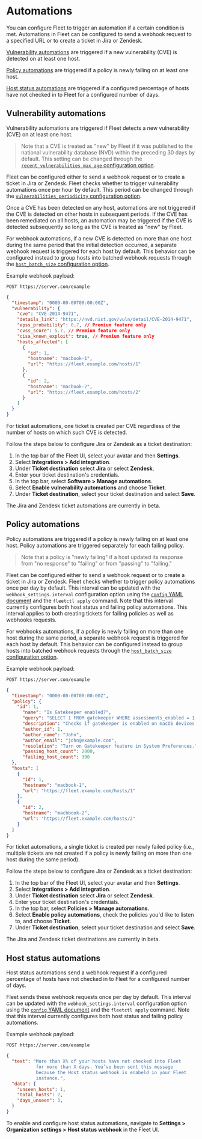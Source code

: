 # Automations

You can configure Fleet to trigger an automation if a certain condition is met. Automations in Fleet can be configured to send a webhook request to a specified URL or to create a ticket in Jira or Zendesk.

[Vulnerability automations](#vulnerability-automations) are triggered if a new vulnerability (CVE) is
detected on at least one host.

[Policy automations](#policy-automations) are triggered if a policy is newly failing on at
least one host.

[Host status automations](#host-status-automations) are triggered if a configured
percentage of hosts have not checked in to Fleet for a configured number of days.

## Vulnerability automations

Vulnerability automations are triggered if Fleet detects a new vulnerability (CVE) on at least one host. 

> Note that a CVE is treated as "new" by Fleet if it was published to the national vulnerability database (NVD) within the preceding 30 days by default. This setting can be changed through the [`recent_vulnerabilities_max_age` configuration option](../Deploying/Configuration.md#recent-vulnerability-max-age).

Fleet can be configured either to send a webhook request or to create a ticket in Jira or Zendesk. Fleet checks whether to trigger vulnerability automations once per hour by default. This period can be changed through the [`vulnerabilities_periodicity` configuration option](../Deploying/Configuration.md#periodicity). 

Once a CVE has been detected on any host, automations are not triggered if the CVE is detected on other hosts in subsequent periods. If the CVE has been remediated on all hosts, an automation may be triggered if the CVE is detected subsequently so long as the CVE is treated as "new" by Fleet. 

For webhook automations, if a new CVE is detected on more than one host during the same period that the initial detection occurred, a separate webhook request is triggered for each host by default. This behavior can be configured instead to group hosts into batched webhook requests through the [`host_batch_size` configuration option](../Using-Fleet/configuration-files/README.md#webhook-settings-vulnerabilities-webhook-host-batch-size). 

Example webhook payload:

```
POST https://server.com/example
```

```json
{
  "timestamp": "0000-00-00T00:00:00Z",
  "vulnerability": {
    "cve": "CVE-2014-9471",
    "details_link": "https://nvd.nist.gov/vuln/detail/CVE-2014-9471",
    "epss_probability": 0.7, // Premium feature only
    "cvss_score": 5.7, // Premium feature only
    "cisa_known_exploit": true, // Premium feature only
    "hosts_affected": [
      {
        "id": 1,
        "hostname": "macbook-1",
        "url": "https://fleet.example.com/hosts/1"
      },
      {
        "id": 2,
        "hostname": "macbook-2",
        "url": "https://fleet.example.com/hosts/2"
      }
    ]
  }
}
```


For ticket automations, one ticket is created per CVE regardless of the number of hosts on which such CVE is detected.

Follow the steps below to configure Jira or Zendesk as a ticket destination:

1. In the top bar of the Fleet UI, select your avatar and then **Settings**.
2. Select **Integrations > Add integration**.
3. Under **Ticket destination** select **Jira** or select **Zendesk**.
4. Enter your ticket destination's credentials.
5. In the top bar, select **Software > Manage automations**.
6. Select **Enable vulnerability automations** and choose **Ticket**.
7. Under **Ticket destination**, select your ticket destination and select **Save**.

The Jira and Zendesk ticket automations are currently in beta.

## Policy automations

Policy automations are triggered if a policy is newly failing on at least one host. Policy automations are triggered separately for each failing policy.

> Note that a policy is "newly failing" if a host updated its response from "no response" to "failing" or from "passing" to "failing."

Fleet can be configured either to send a webhook request or to create a ticket in Jira or Zendesk. Fleet checks whether to trigger policy automations once per day by default. This interval can be updated with the `webhook_settings.interval` configuration option using the [`config` YAML document](./configuration-files/README.md#organization-settings) and the `fleetctl apply` command. Note that this interval currently configures both host status and failing policy automations. This interval applies to both creating tickets for failing policies as well as webhooks requests.

For webhooks automations, if a policy is newly failing on more than one host during the same period, a separate webhook request is triggered for each host by default. This behavior can be configured instead to group hosts into batched webhook requests through the [`host_batch_size` configuration option](../Using-Fleet/configuration-files/README.md#webhook-settings-failing-policies-webhook-host-batch-size).

Example webhook payload:

```
POST https://server.com/example
```

```json
{
  "timestamp": "0000-00-00T00:00:00Z",
  "policy": {
    "id": 1,
      "name": "Is Gatekeeper enabled?",
      "query": "SELECT 1 FROM gatekeeper WHERE assessments_enabled = 1;",
      "description": "Checks if gatekeeper is enabled on macOS devices.",
      "author_id": 1,
      "author_name": "John",
      "author_email": "john@example.com",
      "resolution": "Turn on Gatekeeper feature in System Preferences.",
      "passing_host_count": 2000,
      "failing_host_count": 300
  },
  "hosts": [
    {
      "id": 1,
      "hostname": "macbook-1",
      "url": "https://fleet.example.com/hosts/1"
    },
    {
      "id": 2,
      "hostname": "macbbook-2",
      "url": "https://fleet.example.com/hosts/2"
    }
  ]
}
```

For ticket automations, a single ticket is created per newly failed policy (i.e., multiple tickets are not created if a policy is newly failing on more than one host during the same period).

Follow the steps below to configure Jira or Zendesk as a ticket destination:

1. In the top bar of the Fleet UI, select your avatar and then **Settings**.
2. Select **Integrations > Add integration**.
3. Under **Ticket destination** select **Jira** or select **Zendesk**.
4. Enter your ticket destination's credentials.
5. In the top bar, select **Policies > Manage automations**.
6. Select **Enable policy automations**, check the policies you'd like to listen to, and choose **Ticket**.
7. Under **Ticket destination**, select your ticket destination and select **Save**.

The Jira and Zendesk ticket destinations are currently in beta.

## Host status automations

Host status automations send a webhook request if a configured percentage of hosts have not checked in to Fleet for a configured number of days.

Fleet sends these webhook requests once per day by default. This interval can be updated with the `webhook_settings.interval` configuration option using the [`config` YAML document](./configuration-files/README.md#organization-settings) and the `fleetctl apply` command.  Note that this interval currently configures both host status and failing policy automations.

Example webhook payload:

```
POST https://server.com/example
```

```json
{
  "text": "More than X% of your hosts have not checked into Fleet
           for more than X days. You’ve been sent this message
           because the Host status webhook is enabeld in your Fleet
           instance.",
  "data": {
    "unseen_hosts": 1,
    "total_hosts": 2,
    "days_unseen": 3,
  }
}
```

To enable and configure host status automations, navigate to **Settings > Organization settings > Host
status webhook** in the Fleet UI.

<meta name="pageOrderInSection" value="1300">
